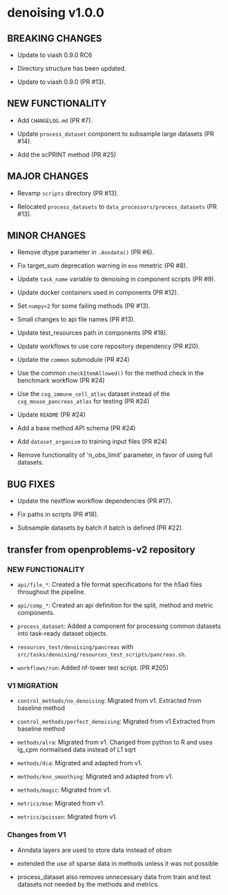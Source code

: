 # denoising v1.0.0

## BREAKING CHANGES

* Update to viash 0.9.0 RC6

* Directory structure has been updated.

* Update to viash 0.9.0 (PR #13).

## NEW FUNCTIONALITY

* Add `CHANGELOG.md` (PR #7).

* Update `process_dataset` component to subsample large datasets (PR #14).

* Add the scPRINT method (PR #25)

## MAJOR CHANGES

* Revamp `scripts` directory (PR #13).

* Relocated `process_datasets` to `data_processors/process_datasets` (PR #13).

## MINOR CHANGES

* Remove dtype parameter in `.Anndata()` (PR #6).

* Fix target_sum deprecation warning in `mse` mmetric (PR #8).

* Update `task_name` variable to denoising in component scripts (PR #9).

* Update docker containers used in components (PR #12).

* Set `numpy<2` for some failing methods (PR #13).

* Small changes to api file names (PR #13).

* Update test_resources path in components (PR #18).

* Update workflows to use core repository dependency (PR #20).

* Update the `common` submodule (PR #24)

* Use the common `checkItemAllowed()` for the method check in the benchmark workflow (PR #24)

* Use the `cxg_immune_cell_atlas` dataset instead of the `cxg_mouse_pancreas_atlas` for testing (PR #24)

* Update `README` (PR #24)

* Add a base method API schema (PR #24)

* Add `dataset_organism` to training input files (PR #24)

* Remove functionality of 'n_obs_limit' parameter, in favor of using full datasets.

## BUG FIXES

* Update the nextflow workflow dependencies (PR #17).

* Fix paths in scripts (PR #18).

* Subsample datasets by batch if batch is defined (PR #22).

## transfer from openproblems-v2 repository

### NEW FUNCTIONALITY

* `api/file_*`: Created a file format specifications for the h5ad files throughout the pipeline.

* `api/comp_*`: Created an api definition for the split, method and metric components.

* `process_dataset`: Added a component for processing common datasets into task-ready dataset objects.

* `resources_test/denoising/pancreas` with `src/tasks/denoising/resources_test_scripts/pancreas.sh`.

* `workflows/run`: Added nf-tower test script. (PR #205)

### V1 MIGRATION

* `control_methods/no_denoising`: Migrated from v1. Extracted from baseline method

* `control_methods/perfect_denoising`: Migrated from v1.Extracted from baseline method

* `methods/alra`: Migrated from v1. Changed from python to R and uses lg_cpm normalised data instead of L1 sqrt

* `methods/dca`: Migrated and adapted from v1.

* `methods/knn_smoothing`: Migrated and adapted from v1.

* `methods/magic`: Migrated from v1.

* `metrics/mse`: Migrated from v1.

* `metrics/poisson`: Migrated from v1.

### Changes from V1

* Anndata layers are used to store data instead of obsm

* extended the use of sparse data in methods unless it was not possible

* process_dataset also removes unnecessary data from train and test datasets not needed by the methods and metrics.
